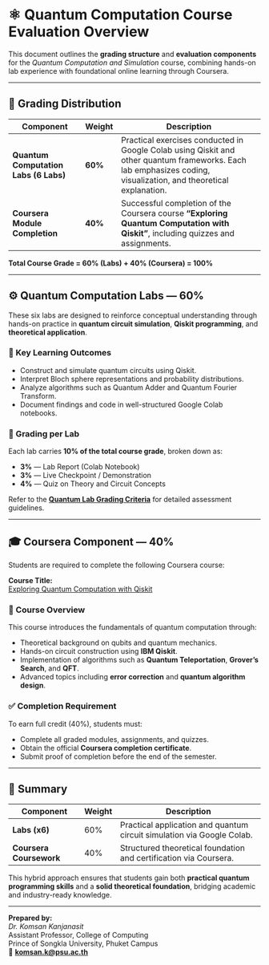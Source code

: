 # ⚛️ Quantum Computation Course Evaluation Overview

This document outlines the **grading structure** and **evaluation components** for the *Quantum Computation and Simulation* course, combining hands-on lab experience with foundational online learning through Coursera.

---

## 🧮 Grading Distribution

| Component | Weight | Description |
|------------|---------|-------------|
| **Quantum Computation Labs (6 Labs)** | **60%** | Practical exercises conducted in Google Colab using Qiskit and other quantum frameworks. Each lab emphasizes coding, visualization, and theoretical explanation. |
| **Coursera Module Completion** | **40%** | Successful completion of the Coursera course **“Exploring Quantum Computation with Qiskit”**, including quizzes and assignments. |

**Total Course Grade = 60% (Labs) + 40% (Coursera) = 100%**

---

## ⚙️ Quantum Computation Labs — 60%

These six labs are designed to reinforce conceptual understanding through hands-on practice in **quantum circuit simulation**, **Qiskit programming**, and **theoretical application**.

### 🔹 Key Learning Outcomes
- Construct and simulate quantum circuits using Qiskit.
- Interpret Bloch sphere representations and probability distributions.
- Analyze algorithms such as Quantum Adder and Quantum Fourier Transform.
- Document findings and code in well-structured Google Colab notebooks.

### 🧾 Grading per Lab
Each lab carries **10% of the total course grade**, broken down as:
- **3%** — Lab Report (Colab Notebook)
- **3%** — Live Checkpoint / Demonstration
- **4%** — Quiz on Theory and Circuit Concepts

Refer to the **[Quantum Lab Grading Criteria](./Quantum_Lab_Grading_Criteria_README.md)** for detailed assessment guidelines.

---

## 🎓 Coursera Component — 40%

Students are required to complete the following Coursera course:

**Course Title:**  
[Exploring Quantum Computation with Qiskit](https://www.coursera.org/videos/packt-quantum-computing-with-qiskit-and-advanced-algorithms-wils7/jmvR1?query=Quantum%20computation&topic=Computer%20Science&sortBy=BEST_MATCH&source=search)

### 📘 Course Overview
This course introduces the fundamentals of quantum computation through:
- Theoretical background on qubits and quantum mechanics.
- Hands-on circuit construction using **IBM Qiskit**.
- Implementation of algorithms such as **Quantum Teleportation**, **Grover’s Search**, and **QFT**.
- Advanced topics including **error correction** and **quantum algorithm design**.

### ✅ Completion Requirement
To earn full credit (40%), students must:
- Complete all graded modules, assignments, and quizzes.
- Obtain the official **Coursera completion certificate**.
- Submit proof of completion before the end of the semester.

---

## 🧩 Summary

| Component | Weight | Description |
|------------|---------|-------------|
| **Labs (x6)** | 60% | Practical application and quantum circuit simulation via Google Colab. |
| **Coursera Coursework** | 40% | Structured theoretical foundation and certification via Coursera. |

This hybrid approach ensures that students gain both **practical quantum programming skills** and a **solid theoretical foundation**, bridging academic and industry-ready knowledge.

---

**Prepared by:**  
*Dr. Komsan Kanjanasit*  
Assistant Professor, College of Computing  
Prince of Songkla University, Phuket Campus  
📧 **komsan.k@psu.ac.th**
